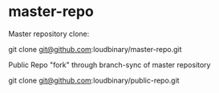# master-repo

Master repository clone:

git clone git@github.com:loudbinary/master-repo.git

Public Repo "fork" through branch-sync of master repository

git clone git@github.com:loudbinary/public-repo.git

